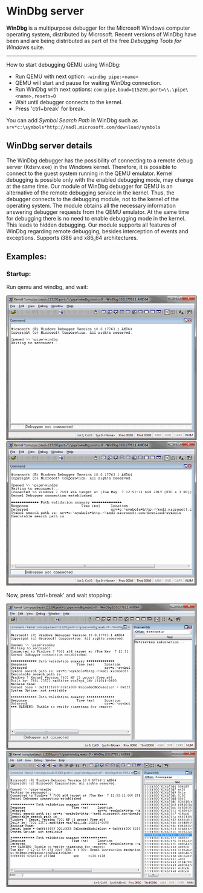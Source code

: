 # WinDbg server

**WinDbg** is a multipurpose debugger for the Microsoft Windows computer operating system, distributed by Microsoft. Recent versions of WinDbg have been and are being distributed as part of the free _Debugging Tools for Windows_ suite.
***

How to start debugging QEMU using WinDbg:
* Run QEMU with next option: ```-windbg pipe:<name>```
* QEMU will start and pause for waiting WinDbg connection.
* Run WinDbg with next options: ```com:pipe,baud=115200,port=\\.\pipe\<name>,resets=0```
* Wait until debugger connects to the kernel.
* Press 'ctrl+break' for break.

You can add _Symbol Search Path_ in WinDbg such as   
`srv*c:\symbols*http://msdl.microsoft.com/download/symbols`

## WinDbg server details

The WinDbg debugger has the possibility of connecting to a remote debug server
(Kdsrv.exe) in the Windows kernel. Therefore, it is possible to connect
to the guest system running in the QEMU emulator. Kernel debugging is possible
only with the enabled debugging mode, may change at the same time.
Our module of WinDbg debugger for QEMU is an alternative of the remote debugging
service in the kernel. Thus, the debugger connects to the debugging module,
not to the kernel of the operating system. The module obtains all the necessary
information answering debugger requests from the QEMU emulator. At the same time
for debugging there is no need to enable debugging mode in the kernel.
This leads to hidden debugging. Our module supports all features of WinDbg
regarding remote debugging, besides interception of events and exceptions.
Supports i386 and x86_64 architectures.

## Examples:

### Startup:
Run qemu and windbg, and wait:

![Windbg connection 1](./imgs/windbg_connect1.png)
![Windbg connection 2](./imgs/windbg_connect2.png)

Now, press 'ctrl+break' and wait stopping:

![Windbg connection 3](./imgs/windbg_connect3.png)
![Windbg connection 4](./imgs/windbg_connect4.png)
